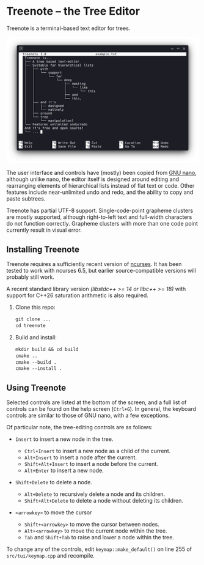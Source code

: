 # Treenote – the Tree Editor

Treenote is a terminal-based text editor for trees.

![Screenshot of treenote](screenshot.png)

The user interface and controls have (mostly) been copied from
[GNU nano](https://www.nano-editor.org/), although unlike nano, the editor
itself is designed around editing and rearranging elements of hierarchical 
lists instead of flat text or code. Other features include near-unlimited
undo and redo, and the ability to copy and paste subtrees.

Treenote has partial UTF-8 support. Single-code-point grapheme 
clusters are mostly supported, although right-to-left text and full-width 
characters do not function correctly. Grapheme clusters with more than one 
code point currently result in visual error.

## Installing Treenote

Treenote requires a sufficiently recent version of
[ncurses](https://invisible-island.net/ncurses/).
It has been tested to work with ncurses 6.5, but earlier 
source-compatible versions will probably still work.

A recent standard library version *(libstdc++ >= 14 or libc++ >= 18)*
with support for C++26 saturation arithmetic is also required.

1.  Clone this repo:
    ```txt
    git clone ...
    cd treenote
    ```

2.  Build and install:
    ```txt
    mkdir build && cd build
    cmake ..
    cmake --build .
    cmake --install .
    ```

## Using Treenote

Selected controls are listed at the bottom of the screen, and a full list of
controls can be found on the help screen (`Ctrl+G`). In general,
the keyboard controls are similar to those of GNU nano, with a few exceptions. 

Of particular note, the tree-editing controls are as follows:

- `Insert` to insert a new node in the tree.
  - `Ctrl+Insert` to insert a new node as a child of the current.
  - `Alt+Insert` to insert a node after the current.
  - `Shift+Alt+Insert` to insert a node before the current.
  - `Alt+Enter` to insert a new node.

- `Shift+Delete` to delete a node.
  - `Alt+Delete` to recursively delete a node and its children.
  - `Shift+Alt+Delete` to delete a node without deleting its children.

- `<arrowkey>` to move the cursor 
  - `Shift+<arrowkey>` to move the cursor between nodes.
  - `Alt+<arrowkey>` to move the current node within the tree.
  - `Tab` and `Shift+Tab` to raise and lower a node within the tree.

To change any of the controls, edit `keymap::make_default()` on line 255 of 
`src/tui/keymap.cpp` and recompile.

